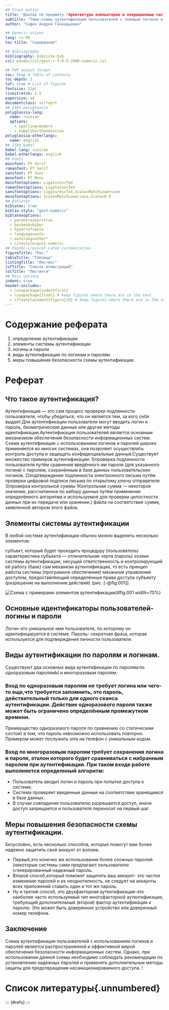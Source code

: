 ```yaml
---
## Front matter
title: "Доклад по предмету "Архитектура компьютеров и операционные системы""
subtitle: "Тема:схема аутентификации пользователей с помощью логинов и паролей"
author: "Софич Андрей Геннадьевич"

## Generic otions
lang: ru-RU
toc-title: "Содержание"

## Bibliography
bibliography: bib/cite.bib
csl: pandoc/csl/gost-r-7-0-5-2008-numeric.csl

## Pdf output format
toc: true # Table of contents
toc-depth: 2
lof: true # List of figures
fontsize: 12pt
linestretch: 1.5
papersize: a4
documentclass: scrreprt
## I18n polyglossia
polyglossia-lang:
  name: russian
  options:
	- spelling=modern
	- babelshorthands=true
polyglossia-otherlangs:
  name: english
## I18n babel
babel-lang: russian
babel-otherlangs: english
## Fonts
mainfont: PT Serif
romanfont: PT Serif
sansfont: PT Sans
monofont: PT Mono
mainfontoptions: Ligatures=TeX
romanfontoptions: Ligatures=TeX
sansfontoptions: Ligatures=TeX,Scale=MatchLowercase
monofontoptions: Scale=MatchLowercase,Scale=0.9
## Biblatex
biblatex: true
biblio-style: "gost-numeric"
biblatexoptions:
  - parentracker=true
  - backend=biber
  - hyperref=auto
  - language=auto
  - autolang=other*
  - citestyle=gost-numeric
## Pandoc-crossref LaTeX customization
figureTitle: "Рис."
tableTitle: "Таблица"
listingTitle: "Листинг"
lofTitle: "Список иллюстраций"
lolTitle: "Листинги"
## Misc options
indent: true
header-includes:
  - \usepackage{indentfirst}
  - \usepackage{float} # keep figures where there are in the text
  - \floatplacement{figure}{H} # keep figures where there are in the text
---
```


# Содержание реферата
1) определение аутентификации
2) элементы системы аутентификации
3) логины и пароли
4) виды аутентификации по логинам и паролям
5) меры повышения безопасности схемы аутентификации.

# Реферат

## Что такое аутентификация?
Аутентификация — это сам процесс проверки подлинности пользователя, чтобы убедиться, что он является тем, за кого себя выдает.Для аутентификации пользователи могут вводить логин и пароль, биометрические данные или другие методы идентификации.Аутентификация пользователей является основным механизмом обеспечения безопасности информационных систем. Схема аутентификации с использованием логинов и паролей широко применяется во многих системах, она позволяет осуществлять контроль доступа и защищать конфиденциальные данные.Существует множество примеров аутентификации:
1)проверка подлинности пользователя путём сравнения введённого им пароля (для указанного логина) с паролем, сохранённым в базе данных пользовательских логинов.
2)подтверждение подлинности электронного письма путём проверки цифровой подписи письма по открытому ключу отправителя
3)проверка контрольной суммы (Контрольная сумма — некоторое значение, рассчитанное по набору данных путём применения определённого алгоритма и используемое для проверки целостности данных при их передаче или хранении.) файла на соответствие сумме, заявленной автором этого файла.
 
## Элементы системы аутентификации

В любой системе аутентификации обычно можно выделить несколько элементов:

   субъект, который будет проходить процедуру (пользователь)
   характеристика субъекта — отличительная черта (пароль)
   хозяин системы аутентификации, несущий ответственность и контролирующий её работу (банк)
   сам механизм аутентификации, то есть принцип работы системы (програмное обеспечение)
   механизм управления доступом, предоставляющий определённые права доступа субъекту (разрешение на выполнение действий) (рис. [-@fig:001]).


![Схема с примерами элементов аутентификации](image/1.png){#fig:001 width=70%}

## Основные идентификаторы пользователей-логины и пароли

Логин-это уникальное имя пользователя, по которому он идентифицируется в системе.
Пароль- секретная фраза, которая используется для подтверждения личности пользователя.

## Виды аутентификации по паролям и логинам.

Существуют два основных вида аутентификации по паролям:по одноразовым паролямЫ и многоразовым паролям.

### Вход по одноразовым паролям не требует логина или чего-то еще,что требуется запомнить, это пароль, действительный только для одного сеанса аутентификации. Действие одноразового пароля также может быть ограничено определённым промежутком времени. 
Преимущество одноразового пароля по сравнению со статическим состоит в том, что пароль невозможно использовать повторно. Примером может послужить sms на телефон с уникальным кодом.

### Вход по многоразовым паролям требует сохранения логина и пароля, эталон которого будет сравниваться с набранным паролем при аутентификации. При таком входе работе выполняется определнный алгоритм:
- Пользователь вводит логин и пароль при попытке доступа к системе.
- Система проверяет введенные данные на соответствие хранящимся в базе данных.
- В случае совпадения пользователю разрешается доступ, иначе доступ запрещается и пользователя переносит на первый шаг.

## Меры повышения безопасности схемы аутентификации.

Безусловно, есть несколько способов, которые помогут вам более надежно защитить свой аккаунт от взлома.
- Первый,это конечно же использование более сложных паролей (некоторые системы сами предлагают пользователю сгенерированный надежный пароль.
- Второй способ,который поможет защитить ваш аккаунт- это частое изменение паролей и их неоднотипность, не следует на аккаунты всех приложений ставить один и тот же пароль.
- Ну и третий способ, это двухфакторная аутентификация-это наиболее часто используемый тип многофакторной аутентификации, требующий дополнительный (второй) фактор аутентификации к паролю. Это может быть доверенное устройство или доверенный номер телефона.


## Заключение
Схема аутентификации пользователей с использованием логинов и паролей является распространенной и эффективной мерой обеспечения безопасности информационных систем.
Однако, при использовании данной схемы необходимо соблюдать рекомендации по установлению надежных паролей и применять дополнительные методы защиты для предотвращения несанкционированного доступа.
!


# Список литературы{.unnumbered}

::: {#refs}
:::
